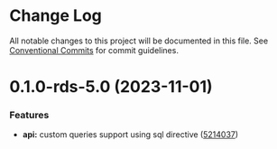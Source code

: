 # Change Log

All notable changes to this project will be documented in this file.
See [Conventional Commits](https://conventionalcommits.org) for commit guidelines.

# 0.1.0-rds-5.0 (2023-11-01)

### Features

- **api:** custom queries support using sql directive ([5214037](https://github.com/aws-amplify/amplify-category-api/commit/52140374ca974956c5d5eac09fec91a51cfc9027))
